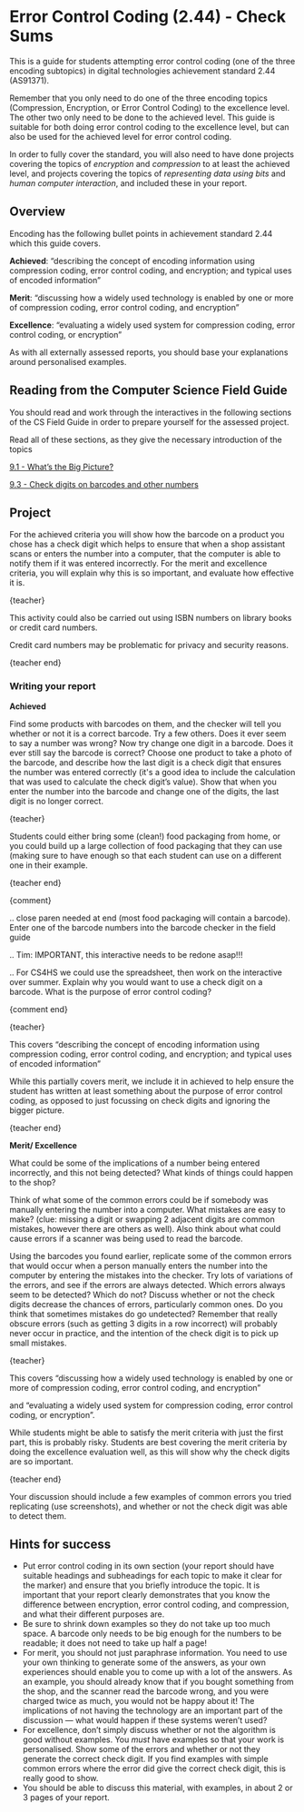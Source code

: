 # Error Control Coding (2.44) - Check Sums

This is a guide for students attempting error control coding (one of the three encoding subtopics) in digital technologies achievement standard 2.44 (AS91371).

Remember that you only need to do one of the three encoding topics (Compression, Encryption, or Error Control Coding)  to the excellence level. The other two only need to be done to the achieved level. This guide is suitable for both doing error control coding to the excellence level, but can also be used for the achieved level for error control coding.

In order to fully cover the standard, you will also need to have done projects covering the topics of *encryption* and *compression* to at least the achieved level, and projects covering the topics of *representing data using bits* and *human computer interaction*, and included these in your report.

## Overview

Encoding has the following bullet points in achievement standard 2.44 which this guide covers.

**Achieved**: “describing the concept of encoding information using compression coding, error control coding, and encryption; and typical uses of encoded information”

**Merit**: “discussing how a widely used technology is enabled by one or more of compression coding, error control coding, and encryption”

**Excellence**: “evaluating a widely used system for compression coding, error control coding, or encryption”

As with all externally assessed reports, you should base your explanations around personalised examples.

## Reading from the Computer Science Field Guide

You should read and work through the interactives in the following sections of the CS Field Guide in order to prepare yourself for the assessed project.

Read all of these sections, as they give the necessary introduction of the topics

[9.1 - What’s the Big Picture?](chapters/coding-error-control.html#whats-the-big-picture)

[9.3 - Check digits on barcodes and other numbers](chapters/coding-error-control.html#check-digits-on-barcodes-and-other-numbers)

## Project

For the achieved criteria you will show how the barcode on a product you chose has a check digit which helps to ensure that when a shop assistant scans or enters the number into a computer, that the computer is able to notify them if it was entered incorrectly. For the merit and excellence criteria, you will explain why this is so important, and evaluate how effective it is.

{teacher}

This activity could also be carried out using ISBN numbers on library books or credit card numbers.

Credit card numbers may be problematic for privacy and security reasons.

{teacher end}

### Writing your report

**Achieved**

Find some products with barcodes on them, and the checker will tell you whether or not it is a correct barcode. Try a few others. Does it ever seem to say a number was wrong? Now try change one digit in a barcode. Does it ever still say the barcode is correct? Choose one product to take a photo of the barcode, and describe how the last digit is a check digit that ensures the number was entered correctly (it's a good idea to include the calculation that was used to calculate the check digit’s value). Show that when you enter the number into the barcode and change one of the digits, the last digit is no longer correct.

{teacher}

Students could either bring some (clean!) food packaging from home, or you could build up a large collection of food packaging that they can use (making sure to have enough so that each student can use on a different one in their example.

{teacher end}

{comment}

.. close paren needed at end (most food packaging will contain a barcode). Enter one of the barcode numbers into the barcode checker in the field guide

.. Tim: IMPORTANT, this interactive needs to be redone asap!!!

.. For CS4HS we could use the spreadsheet, then work on the interactive over summer.
Explain why you would want to use a check digit on a barcode. What is the purpose of error control coding?

{comment end}

{teacher}

This covers “describing the concept of encoding information using compression coding, error control coding, and encryption; and typical uses of encoded information”

While this partially covers merit, we include it in achieved to help ensure the student has written at least something about the purpose of error control coding, as opposed to just focussing on check digits and ignoring the bigger picture.

{teacher end}

**Merit/ Excellence**

What could be some of the implications of a number being entered incorrectly, and this not being detected? What kinds of things could happen to the shop?

Think of what some of the common errors could be if somebody was manually entering the number into a computer. What mistakes are easy to make? (clue: missing a digit or swapping 2 adjacent digits are common mistakes, however there are others as well). Also think about what could cause errors if a scanner was being used to read the barcode.

Using the barcodes you found earlier, replicate some of the common errors that would occur when a person manually enters the number into the computer by entering the mistakes into the checker. Try lots of variations of the errors, and see if the errors are always detected. Which errors always seem to be detected? Which do not? Discuss whether or not the check digits decrease the chances of errors, particularly common ones. Do you think that sometimes mistakes do go undetected? Remember that really obscure errors (such as getting 3 digits in a row incorrect) will probably never occur in practice, and the intention of the check digit is to pick up small mistakes.

{teacher}

This covers “discussing how a widely used technology is enabled by one or more of compression coding, error control coding, and encryption”

and “evaluating a widely used system for compression coding, error control coding, or encryption”.

While students might be able to satisfy the merit criteria with just the first part, this is probably risky. Students are best covering the merit criteria by doing the excellence evaluation well, as this will show why the check digits are so important.

{teacher end}

Your discussion should include a few examples of common errors you tried replicating (use screenshots), and whether or not the check digit was able to detect them.

## Hints for success

- Put error control coding in its own section (your report should have suitable headings and subheadings for each topic to make it clear for the marker) and ensure that you briefly introduce the topic. It is important that your report clearly demonstrates that you know the difference between encryption, error control coding, and compression, and what their different purposes are.
- Be sure to shrink down examples so they do not take up too much space. A barcode only needs to be big enough for the numbers to be readable; it does not need to take up half a page!
- For merit, you should not just paraphrase information. You need to use your own thinking to generate some of the answers, as your own experiences should enable you to come up with a lot of the answers. As an example, you should already know that if you bought something from the shop, and the scanner read the barcode wrong, and you were charged twice as much, you would not be happy about it! The implications of not having the technology are an important part of the discussion — what would happen if these systems weren’t used?
- For excellence, don’t simply discuss whether or not the algorithm is good without examples. You *must* have examples so that your work is personalised. Show some of the errors and whether or not they generate the correct check digit. If you find examples with simple common errors where the error did give the correct check digit, this is really good to show.
- You should be able to discuss this material, with examples, in about 2 or 3 pages of your report.
